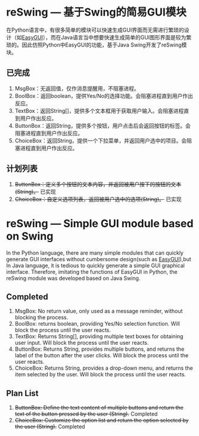 # reSwing — 基于Swing的简易GUI模块

在Python语言中，有很多简单的模块可以快速生成GUI界面而无需进行繁琐的设计（如[EasyGUI](https://easygui.readthedocs.io/en/master/?hmsr=aladdin1e5)），而在Java语言当中想要快速生成简单的GUI图形界面是较为繁琐的。因此仿照Python中EasyGUI的功能，基于Java Swing开发了reSwing模块。

## 已完成
 1. MsgBox：无返回值，仅作消息提醒用，不阻塞进程。
 2. BoolBox：返回boolean，提供Yes/No的选择功能。会阻塞进程直到用户作出反应。
 3. TextBox：返回String[]，提供多个文本框用于获取用户输入。会阻塞进程直到用户作出反应。
 4. ButtonBox：返回String，提供多个按钮，用户点击后会返回按钮的标签。会阻塞进程直到用户作出反应。
 5. ChoiceBox：返回String，提供一个下拉菜单，并返回用户选中的项目。会阻塞进程直到用户作出反应。
 
## 计划列表
 1. ~~ButtonBox：定义多个按钮的文本内容，并返回被用户按下的按钮的文本(String)。~~ 已实现
 2. ~~ChoiceBox：自定义选项列表，返回被用户选中的选项(String)。~~ 已实现


# reSwing — Simple GUI module based on Swing
 
 In the Python language, there are many simple modules that can quickly generate GUI interfaces without cumbersome design(such as [EasyGUI](https://easygui.readthedocs.io/en/master/?hmsr=aladdin1e5)),but In Java language, it is tedious to quickly generate a simple GUI graphical interface. Therefore, imitating the functions of EasyGUI in Python, the reSwing module was developed based on Java Swing.

## Completed
  1. MsgBox: No return value, only used as a message reminder, without blocking the process.
  2. BoolBox: returns boolean, providing Yes/No selection function. Will block the process until the user reacts.
  3. TextBox: Returns String[], providing multiple text boxes for obtaining user input. Will block the process until the user reacts.
  4. ButtonBox: Returns String, provides multiple buttons, and returns the label of the button after the user clicks. Will block the process until the user reacts.
  5. ChoiceBox: Returns String, provides a drop-down menu, and returns the item selected by the user. Will block the process until the user reacts.
 
## Plan List
 1. ~~ButtonBox: Define the text content of multiple buttons and return the text of the button pressed by the user (String).~~ Completed
 2. ~~ChoiceBox: Customize the option list and return the option selected by the user (String).~~ Completed

